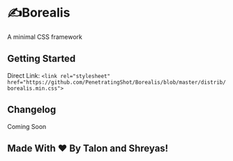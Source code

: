 # ✍️Borealis
A minimal CSS framework

## Getting Started
Direct Link: `<link rel="stylesheet" href="https://github.com/PenetratingShot/Borealis/blob/master/distrib/borealis.min.css">`

## Changelog
Coming Soon

## Made With ❤️ By Talon and Shreyas!
